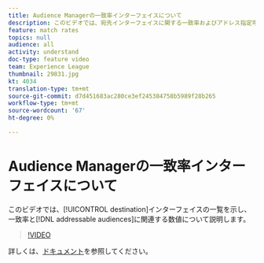 ```yaml
---
title: Audience Managerの一致率インターフェイスについて
description: このビデオでは、宛先インターフェイスに関する一致率およびアドレス指定可能なオーディエンスに関連する数値の表示と説明を行います。
feature: match rates
topics: null
audience: all
activity: understand
doc-type: feature video
team: Experience League
thumbnail: 29831.jpg
kt: 4034
translation-type: tm+mt
source-git-commit: d7d451683ac280ce3ef245384758b5989f28b265
workflow-type: tm+mt
source-wordcount: '67'
ht-degree: 0%

---
```



# Audience Managerの一致率インターフェイスについて

このビデオでは、[!UICONTROL destination]インターフェイスの一覧を示し、一致率と[!DNL addressable audiences]に関連する数値について説明します。

>[!VIDEO](https://video.tv.adobe.com/v/29831/?quality=12)

詳しくは、[ドキュメント](https://docs.adobe.com/help/en/audience-manager/user-guide/features/addressable-audiences.html)を参照してください。

